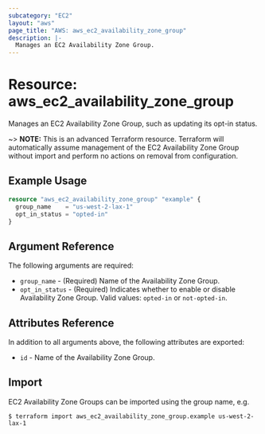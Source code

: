 ```yaml
---
subcategory: "EC2"
layout: "aws"
page_title: "AWS: aws_ec2_availability_zone_group"
description: |-
  Manages an EC2 Availability Zone Group.
---
```


# Resource: aws_ec2_availability_zone_group

Manages an EC2 Availability Zone Group, such as updating its opt-in status.

~> **NOTE:** This is an advanced Terraform resource. Terraform will automatically assume management of the EC2 Availability Zone Group without import and perform no actions on removal from configuration.

## Example Usage

```terraform
resource "aws_ec2_availability_zone_group" "example" {
  group_name    = "us-west-2-lax-1"
  opt_in_status = "opted-in"
}
```

## Argument Reference

The following arguments are required:

* `group_name` - (Required) Name of the Availability Zone Group.
* `opt_in_status` - (Required) Indicates whether to enable or disable Availability Zone Group. Valid values: `opted-in` or `not-opted-in`.

## Attributes Reference

In addition to all arguments above, the following attributes are exported:

* `id` - Name of the Availability Zone Group.

## Import

EC2 Availability Zone Groups can be imported using the group name, e.g.

```
$ terraform import aws_ec2_availability_zone_group.example us-west-2-lax-1
```
